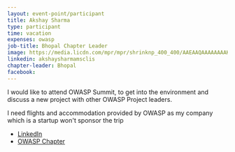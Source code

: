 ```yaml
---
layout: event-point/participant
title: Akshay Sharma
type: participant
time: vacation
expenses: owasp
job-title: Bhopal Chapter Leader
image: https://media.licdn.com/mpr/mpr/shrinknp_400_400/AAEAAQAAAAAAAAKbAAAAJDczMTY4YmJmLWJjMGItNDFmZS05OTIzLTBiZmEwYmYwNTMwMA.jpg
linkedin: akshaysharmamsclis
chapter-leader: Bhopal
facebook: 
---
```


I would like to attend OWASP Summit, to get into the environment and discuss a new project with other OWASP Project leaders.

I need flights and accommodation provided by OWASP as my company which is a startup won't sponsor the trip

* [LinkedIn](in.linkedin.com/in/akshaysharmamsclis)
* [OWASP Chapter](https://www.owasp.org/index.php/Bhopal)
